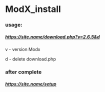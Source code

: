 # ModX_install
### usage:
##### https://site.name/download.php?v=2.6.5&d 
v - version Modx

d - delete download.php 

### after complete
##### https://site.name/setup
